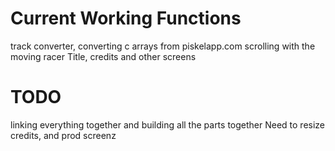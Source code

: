 # Current Working Functions
track converter, converting c arrays from piskelapp.com
scrolling with the moving racer
Title, credits and other screens

# TODO
linking everything together and building all the parts together
Need to resize credits, and prod screenz